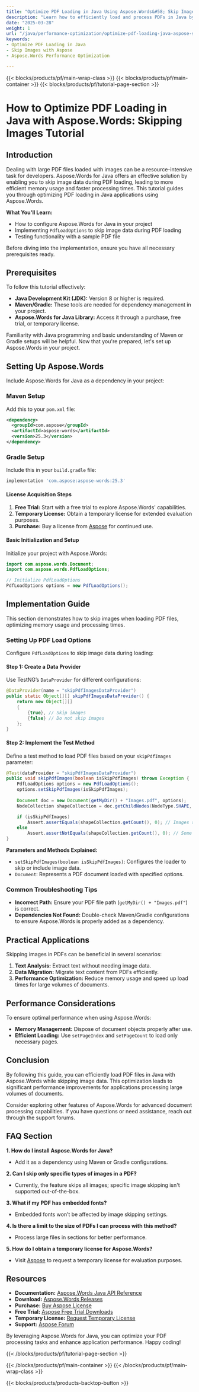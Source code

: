 ```yaml
---
title: "Optimize PDF Loading in Java Using Aspose.Words&#58; Skip Images for Better Performance"
description: "Learn how to efficiently load and process PDFs in Java by skipping images with Aspose.Words, reducing memory usage and improving application performance."
date: "2025-03-28"
weight: 1
url: "/java/performance-optimization/optimize-pdf-loading-java-aspose-skip-images/"
keywords:
- Optimize PDF Loading in Java
- Skip Images with Aspose
- Aspose.Words Performance Optimization

---
```


{{< blocks/products/pf/main-wrap-class >}}
{{< blocks/products/pf/main-container >}}
{{< blocks/products/pf/tutorial-page-section >}}


# How to Optimize PDF Loading in Java with Aspose.Words: Skipping Images Tutorial

## Introduction

Dealing with large PDF files loaded with images can be a resource-intensive task for developers. Aspose.Words for Java offers an effective solution by enabling you to skip image data during PDF loading, leading to more efficient memory usage and faster processing times. This tutorial guides you through optimizing PDF loading in Java applications using Aspose.Words.

**What You'll Learn:**
- How to configure Aspose.Words for Java in your project
- Implementing `PdfLoadOptions` to skip image data during PDF loading
- Testing functionality with a sample PDF file

Before diving into the implementation, ensure you have all necessary prerequisites ready.

## Prerequisites

To follow this tutorial effectively:

- **Java Development Kit (JDK):** Version 8 or higher is required.
- **Maven/Gradle:** These tools are needed for dependency management in your project.
- **Aspose.Words for Java Library:** Access it through a purchase, free trial, or temporary license.

Familiarity with Java programming and basic understanding of Maven or Gradle setups will be helpful. Now that you're prepared, let's set up Aspose.Words in your project.

## Setting Up Aspose.Words

Include Aspose.Words for Java as a dependency in your project:

### Maven Setup
Add this to your `pom.xml` file:
```xml
<dependency>
  <groupId>com.aspose</groupId>
  <artifactId>aspose-words</artifactId>
  <version>25.3</version>
</dependency>
```

### Gradle Setup
Include this in your `build.gradle` file:
```gradle
implementation 'com.aspose:aspose-words:25.3'
```

#### License Acquisition Steps
1. **Free Trial:** Start with a free trial to explore Aspose.Words' capabilities.
2. **Temporary License:** Obtain a temporary license for extended evaluation purposes.
3. **Purchase:** Buy a license from [Aspose](https://purchase.aspose.com/buy) for continued use.

#### Basic Initialization and Setup
Initialize your project with Aspose.Words:
```java
import com.aspose.words.Document;
import com.aspose.words.PdfLoadOptions;

// Initialize PdfLoadOptions
PdfLoadOptions options = new PdfLoadOptions();
```

## Implementation Guide

This section demonstrates how to skip images when loading PDF files, optimizing memory usage and processing times.

### Setting Up PDF Load Options
Configure `PdfLoadOptions` to skip image data during loading:

#### Step 1: Create a Data Provider
Use TestNG’s `DataProvider` for different configurations:
```java
@DataProvider(name = "skipPdfImagesDataProvider")
public static Object[][] skipPdfImagesDataProvider() {
    return new Object[][]
    {
        {true}, // Skip images
        {false} // Do not skip images
    };
}
```

#### Step 2: Implement the Test Method
Define a test method to load PDF files based on your `skipPdfImages` parameter:
```java
@Test(dataProvider = "skipPdfImagesDataProvider")
public void skipPdfImages(boolean isSkipPdfImages) throws Exception {
    PdfLoadOptions options = new PdfLoadOptions();
    options.setSkipPdfImages(isSkipPdfImages);
    
    Document doc = new Document(getMyDir() + "Images.pdf", options);
    NodeCollection shapeCollection = doc.getChildNodes(NodeType.SHAPE, true);

    if (isSkipPdfImages)
        Assert.assertEquals(shapeCollection.getCount(), 0); // Images should be skipped
    else
        Assert.assertNotEquals(shapeCollection.getCount(), 0); // Some images may exist
}
```

**Parameters and Methods Explained:**
- `setSkipPdfImages(boolean isSkipPdfImages)`: Configures the loader to skip or include image data.
- `Document`: Represents a PDF document loaded with specified options.

### Common Troubleshooting Tips
- **Incorrect Path:** Ensure your PDF file path (`getMyDir() + "Images.pdf"`) is correct.
- **Dependencies Not Found:** Double-check Maven/Gradle configurations to ensure Aspose.Words is properly added as a dependency.

## Practical Applications

Skipping images in PDFs can be beneficial in several scenarios:
1. **Text Analysis:** Extract text without needing image data.
2. **Data Migration:** Migrate text content from PDFs efficiently.
3. **Performance Optimization:** Reduce memory usage and speed up load times for large volumes of documents.

## Performance Considerations

To ensure optimal performance when using Aspose.Words:
- **Memory Management:** Dispose of document objects properly after use.
- **Efficient Loading:** Use `setPageIndex` and `setPageCount` to load only necessary pages.

## Conclusion

By following this guide, you can efficiently load PDF files in Java with Aspose.Words while skipping image data. This optimization leads to significant performance improvements for applications processing large volumes of documents.

Consider exploring other features of Aspose.Words for advanced document processing capabilities. If you have questions or need assistance, reach out through the support forums.

## FAQ Section

**1. How do I install Aspose.Words for Java?**
   - Add it as a dependency using Maven or Gradle configurations.

**2. Can I skip only specific types of images in a PDF?**
   - Currently, the feature skips all images; specific image skipping isn't supported out-of-the-box.

**3. What if my PDF has embedded fonts?**
   - Embedded fonts won’t be affected by image skipping settings.

**4. Is there a limit to the size of PDFs I can process with this method?**
   - Process large files in sections for better performance.

**5. How do I obtain a temporary license for Aspose.Words?**
   - Visit [Aspose](https://purchase.aspose.com/temporary-license/) to request a temporary license for evaluation purposes.

## Resources
- **Documentation:** [Aspose.Words Java API Reference](https://reference.aspose.com/words/java/)
- **Download:** [Aspose.Words Releases](https://releases.aspose.com/words/java/)
- **Purchase:** [Buy Aspose License](https://purchase.aspose.com/buy)
- **Free Trial:** [Aspose Free Trial Downloads](https://releases.aspose.com/words/java/)
- **Temporary License:** [Request Temporary License](https://purchase.aspose.com/temporary-license/)
- **Support:** [Aspose Forum](https://forum.aspose.com/c/words/10)

By leveraging Aspose.Words for Java, you can optimize your PDF processing tasks and enhance application performance. Happy coding!

{{< /blocks/products/pf/tutorial-page-section >}}

{{< /blocks/products/pf/main-container >}}
{{< /blocks/products/pf/main-wrap-class >}}

{{< blocks/products/products-backtop-button >}}
